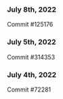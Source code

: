 ### July 8th, 2022

Commit #125176

### July 5th, 2022

Commit #314353


### July 4th, 2022

Commit #72281
